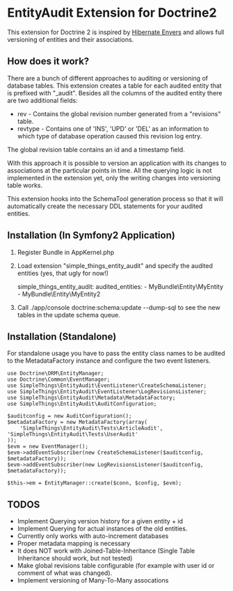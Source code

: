 # EntityAudit Extension for Doctrine2

This extension for Doctrine 2 is inspired by [Hibernate Envers](http://www.jboss.org/envers) and
allows full versioning of entities and their associations.

## How does it work?

There are a bunch of different approaches to auditing or versioning of database tables. This extension
creates a table for each audited entity that is prefixed with "_audit". Besides all the columns
of the audited entity there are two additional fields:

* rev - Contains the global revision number generated from a "revisions" table.
* revtype - Contains one of 'INS', 'UPD' or 'DEL' as an information to which type of database operation caused this revision log entry.

The global revision table contains an id and a timestamp field.

With this approach it is possible to version an application with its changes to associations at the particular
points in time. All the querying logic is not implemented in the extension yet, only the writing
changes into versioning table works.

This extension hooks into the SchemaTool generation process so that it will automatically
create the necessary DDL statements for your audited entities.

## Installation (In Symfony2 Application)

1. Register Bundle in AppKernel.php
2. Load extension "simple_things_entity_audit" and specify the audited entities (yes, that ugly for now!)

    simple_things_entity_audit:
        audited_entities:
            - MyBundle\Entity\MyEntity
            - MyBundle\Entity\MyEntity2

3. Call ./app/console doctrine:schema:update --dump-sql to see the new tables in the update schema queue.

## Installation (Standalone)

For standalone usage you have to pass the entity class names to be audited to the MetadataFactory
instance and configure the two event listeners.

    use Doctrine\ORM\EntityManager;
    use Doctrine\Common\EventManager;
    use SimpleThings\EntityAudit\EventListener\CreateSchemaListener;
    use SimpleThings\EntityAudit\EventListener\LogRevisionsListener;
    use SimpleThings\EntityAudit\Metadata\MetadataFactory;
    use SimpleThings\EntityAudit\AuditConfiguration;

    $auditconfig = new AuditConfiguration();
    $metadataFactory = new MetadataFactory(array(
        'SimpleThings\EntityAudit\Tests\ArticleAudit', 'SimpleThings\EntityAudit\Tests\UserAudit'
    ));
    $evm = new EventManager();
    $evm->addEventSubscriber(new CreateSchemaListener($auditconfig, $metadataFactory));
    $evm->addEventSubscriber(new LogRevisionsListener($auditconfig, $metadataFactory));

    $this->em = EntityManager::create($conn, $config, $evm);

## TODOS

* Implement Querying version history for a given entity + id
* Implement Querying for actual instances of the old entities.
* Currently only works with auto-increment databases
* Proper metadata mapping is necessary
* It does NOT work with Joined-Table-Inheritance (Single Table Inheritance should work, but not tested)
* Make global revisions table configurable (for example with user id or comment of what was changed).
* Implement versioning of Many-To-Many assocations